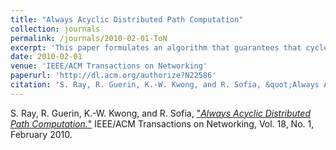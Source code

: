 ```yaml
---
title: "Always Acyclic Distributed Path Computation"
collection: journals
permalink: /journals/2010-02-01-ToN
excerpt: 'This paper formulates an algorithm that guarantees that cycles are never creating during distributed path computations'
date: 2010-02-01
venue: 'IEEE/ACM Transactions on Networking'
paperurl: 'http://dl.acm.org/authorize?N22586'
citation: 'S. Ray, R. Guerin, K.-W. Kwong, and R. Sofia, &quot;Always Acyclic Distributed Path Computation.&quot; IEEE/ACM Transactions on Networking, Vol. 18, No. 1, February 2010'  
---
```


S. Ray, R. Guerin, K.-W. Kwong, and R. Sofia, ["*Always Acyclic Distributed Path Computation.*"](http://dl.acm.org/authorize?N22586) 
IEEE/ACM Transactions on Networking, Vol. 18, No. 1, February 2010.